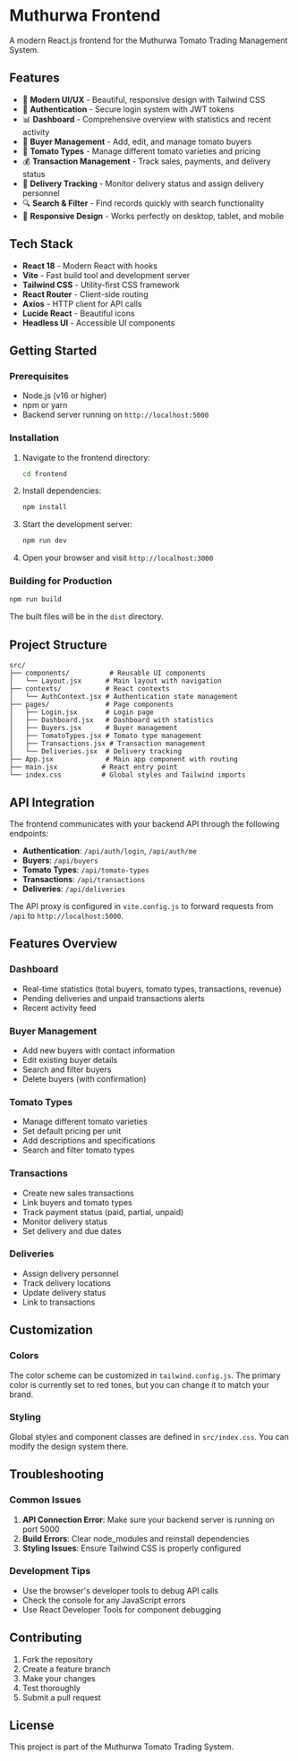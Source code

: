 # Muthurwa Frontend

A modern React.js frontend for the Muthurwa Tomato Trading Management System.

## Features

- 🎨 **Modern UI/UX** - Beautiful, responsive design with Tailwind CSS
- 🔐 **Authentication** - Secure login system with JWT tokens
- 📊 **Dashboard** - Comprehensive overview with statistics and recent activity
- 👥 **Buyer Management** - Add, edit, and manage tomato buyers
- 🍅 **Tomato Types** - Manage different tomato varieties and pricing
- 💰 **Transaction Management** - Track sales, payments, and delivery status
- 🚚 **Delivery Tracking** - Monitor delivery status and assign delivery personnel
- 🔍 **Search & Filter** - Find records quickly with search functionality
- 📱 **Responsive Design** - Works perfectly on desktop, tablet, and mobile

## Tech Stack

- **React 18** - Modern React with hooks
- **Vite** - Fast build tool and development server
- **Tailwind CSS** - Utility-first CSS framework
- **React Router** - Client-side routing
- **Axios** - HTTP client for API calls
- **Lucide React** - Beautiful icons
- **Headless UI** - Accessible UI components

## Getting Started

### Prerequisites

- Node.js (v16 or higher)
- npm or yarn
- Backend server running on `http://localhost:5000`

### Installation

1. Navigate to the frontend directory:
   ```bash
   cd frontend
   ```

2. Install dependencies:
   ```bash
   npm install
   ```

3. Start the development server:
   ```bash
   npm run dev
   ```

4. Open your browser and visit `http://localhost:3000`

### Building for Production

```bash
npm run build
```

The built files will be in the `dist` directory.

## Project Structure

```
src/
├── components/          # Reusable UI components
│   └── Layout.jsx      # Main layout with navigation
├── contexts/           # React contexts
│   └── AuthContext.jsx # Authentication state management
├── pages/              # Page components
│   ├── Login.jsx       # Login page
│   ├── Dashboard.jsx   # Dashboard with statistics
│   ├── Buyers.jsx      # Buyer management
│   ├── TomatoTypes.jsx # Tomato type management
│   ├── Transactions.jsx # Transaction management
│   └── Deliveries.jsx  # Delivery tracking
├── App.jsx             # Main app component with routing
├── main.jsx           # React entry point
└── index.css          # Global styles and Tailwind imports
```

## API Integration

The frontend communicates with your backend API through the following endpoints:

- **Authentication**: `/api/auth/login`, `/api/auth/me`
- **Buyers**: `/api/buyers`
- **Tomato Types**: `/api/tomato-types`
- **Transactions**: `/api/transactions`
- **Deliveries**: `/api/deliveries`

The API proxy is configured in `vite.config.js` to forward requests from `/api` to `http://localhost:5000`.

## Features Overview

### Dashboard
- Real-time statistics (total buyers, tomato types, transactions, revenue)
- Pending deliveries and unpaid transactions alerts
- Recent activity feed

### Buyer Management
- Add new buyers with contact information
- Edit existing buyer details
- Search and filter buyers
- Delete buyers (with confirmation)

### Tomato Types
- Manage different tomato varieties
- Set default pricing per unit
- Add descriptions and specifications
- Search and filter tomato types

### Transactions
- Create new sales transactions
- Link buyers and tomato types
- Track payment status (paid, partial, unpaid)
- Monitor delivery status
- Set delivery and due dates

### Deliveries
- Assign delivery personnel
- Track delivery locations
- Update delivery status
- Link to transactions

## Customization

### Colors
The color scheme can be customized in `tailwind.config.js`. The primary color is currently set to red tones, but you can change it to match your brand.

### Styling
Global styles and component classes are defined in `src/index.css`. You can modify the design system there.

## Troubleshooting

### Common Issues

1. **API Connection Error**: Make sure your backend server is running on port 5000
2. **Build Errors**: Clear node_modules and reinstall dependencies
3. **Styling Issues**: Ensure Tailwind CSS is properly configured

### Development Tips

- Use the browser's developer tools to debug API calls
- Check the console for any JavaScript errors
- Use React Developer Tools for component debugging

## Contributing

1. Fork the repository
2. Create a feature branch
3. Make your changes
4. Test thoroughly
5. Submit a pull request

## License

This project is part of the Muthurwa Tomato Trading System. 